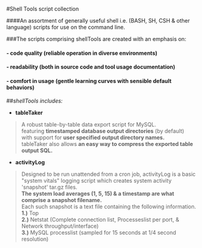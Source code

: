 #Shell Tools script collection

####An assortment of generally useful shell i.e. (BASH, SH, CSH & other language) scripts for use on the command line.

###The scripts comprising shellTools are created with an emphasis on:  
#### - code quality (reliable operation in diverse environments)  
#### - readability (both in source code and tool usage documentation)
#### - comfort in usage (gentle learning curves with sensible default behaviors)  

##_shellTools includes:_
* __tableTaker__  
>A robust table-by-table data export script for MySQL.  
>featuring __timestamped database output directories__ (by default)  
>with support for __user specified output directory names.__  
>tableTaker also allows __an easy way to compress the exported table output SQL.__
* __activityLog__  
>Designed to be run unattended from a cron job, activityLog is a basic  
>"system vitals" logging script which creates system activity 'snapshot' tar.gz files.  
>**The system load averages (1, 5, 15) & a timestamp are what comprise a snapshot filename.**  
>Each such snapshot is a text file containing the following information.  
>**1.)** Top  
>**2.)** Netstat (Complete connection list, Processeslist per port, & Network throughput/interface)   
>**3.)** MySQL processlist (sampled for 15 seconds at 1/4 second resolution)  